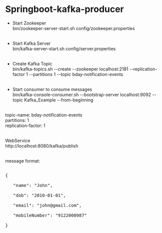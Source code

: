 # Springboot-kafka-producer

- Start Zookeeper <br />
bin/zookeeper-server-start.sh config/zookeeper.properties <br /><br />

- Start Kafka Server <br />
bin/kafka-server-start.sh config/server.properties <br /><br />

- Create Kafka Topic <br />
bin/kafka-topics.sh --create --zookeeper localhost:2181 --replication-factor 1 --partitions 1 --topic bday-notification-events <br /><br />

- Start consumer to consume messages<br />
bin/kafka-console-consumer.sh --bootstrap-server localhost:9092 --topic Kafka_Example --from-beginning<br /><br />

topic-name: bday-notification-events<br />
partitions: 1<br />
replication-factor: 1 <br /><br />

WebService<br />
http://localhost:8080/kafka/publish<br /><br />

message format: <br />
<pre> 
{<br />
   "name": "John",<br />
   "dob": "2010-01-01",<br />
   "email": "john@gmail.com",<br />
   "mobileNumber": "9122000987"<br />
}
<pre> 





